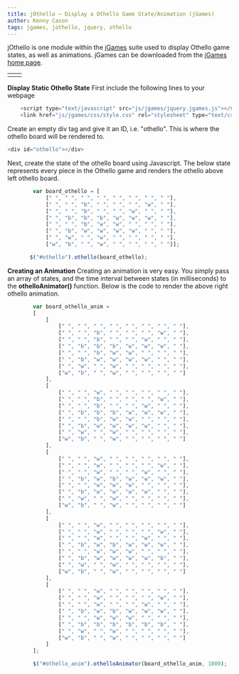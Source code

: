 ```yaml
---
title: jOthello – Display a Othello Game State/Animation (jGames)
author: Kenny Cason
tags: jgames, jothello, jquery, othello
---
```


jOthello is one module within the <a href="http://ken-soft.com/2011/08/08/jgames/">jGames</a> suite used to display Othello game states, as well as animations. jGames can be downloaded from the <a href="http://ken-soft.com/2011/08/08/jgames/">jGames home page</a>. 
    <table>
        <tr><td><div id="othello"></div></td><td><div id="othello_anim"></div></td></tr>
    </table>

<strong>Display Static Othello State</strong>
First include the following lines to your webpage

```javascript
    <script type="text/javascript" src="js/jgames/jquery.jgames.js"></script>
    <link href="js/jgames/css/style.css" rel="stylesheet" type="text/css" />

```
Create an empty div tag and give it an ID, i.e. "othello". This is where the othello board will be rendered to.

```javascript
<div id="othello"></div>

```
Next, create the state of the othello board using Javascript. The below state represents every piece in the Othello game and renders the othello above left othello board.

```javascript
        var board_othello = [
            [" ", " ", " ", " ", " ", " ", " ", " "],
            [" ", " ", "b", " ", " ", " ", "w", " "],
            [" ", " ", "b", " ", " ", "w", " ", " "],
            [" ", "b", "b", "b", "w", "w", "w", " "],
            [" ", " ", "b", "w", "w", " ", " ", " "],
            [" ", "b", "w", "w", "w", "w", " ", " "],
            [" ", "w", " ", "w", " ", " ", " ", " "],
            ["w", "b", " ", "w", " ", " ", " ", " "]];

       $("#othello").othello(board_othello);
```

<strong>Creating an Animation</strong>
Creating an animation is very easy. You simply pass an array of states, and the time interval between states (in milliseconds) to the <b>othelloAnimator()</b> function. Below is the code to render the above right othello animation.

```javascript
        var board_othello_anim =
        [
            [
                [" ", " ", " ", " ", " ", " ", " ", " "],
                [" ", " ", "b", " ", " ", " ", "w", " "],
                [" ", " ", "b", " ", " ", "w", " ", " "],
                [" ", "b", "b", "b", "w", "w", "w", " "],
                [" ", " ", "b", "w", "w", " ", " ", " "],
                [" ", "b", "w", "w", "w", "w", " ", " "],
                [" ", "w", " ", "w", " ", " ", " ", " "],
                ["w", "b", " ", "w", " ", " ", " ", " "]
            ],
            [
                [" ", " ", "w", " ", " ", " ", " ", " "],
                [" ", " ", "b", " ", " ", " ", "w", " "],
                [" ", " ", "b", " ", " ", "w", " ", " "],
                [" ", "b", "b", "b", "w", "w", "w", " "],
                [" ", " ", "b", "w", "w", " ", " ", " "],
                [" ", "b", "w", "w", "w", "w", " ", " "],
                [" ", "w", " ", "w", " ", " ", " ", " "],
                ["w", "b", " ", "w", " ", " ", " ", " "]
            ],
            [
                [" ", " ", "w", " ", " ", " ", " ", " "],
                [" ", " ", "w", " ", " ", " ", "w", " "],
                [" ", " ", "w", " ", " ", "w", " ", " "],
                [" ", "b", "w", "b", "w", "w", "w", " "],
                [" ", " ", "w", "w", "w", " ", " ", " "],
                [" ", "b", "w", "w", "w", "w", " ", " "],
                [" ", "w", " ", "w", " ", " ", " ", " "],
                ["w", "b", " ", "w", " ", " ", " ", " "]
            ],
            [
                [" ", " ", "w", " ", " ", " ", " ", " "],
                [" ", " ", "w", " ", " ", " ", "w", " "],
                [" ", " ", "w", " ", " ", "w", " ", " "],
                [" ", "b", "w", "b", "w", "w", "w", " "],
                [" ", " ", "w", "w", "w", " ", " ", " "],
                [" ", "b", "w", "w", "w", "w", "b", " "],
                [" ", "w", " ", "w", " ", " ", " ", " "],
                ["w", "b", " ", "w", " ", " ", " ", " "]
            ],
            [
                [" ", " ", "w", " ", " ", " ", " ", " "],
                [" ", " ", "w", " ", " ", " ", "w", " "],
                [" ", " ", "w", " ", " ", "w", " ", " "],
                [" ", "b", "w", "b", "w", "w", "w", " "],
                [" ", " ", "w", "w", "w", " ", " ", " "],
                [" ", "b", "b", "b", "b", "b", "b", " "],
                [" ", "w", " ", "w", " ", " ", " ", " "],
                ["w", "b", " ", "w", " ", " ", " ", " "]
            ]
        ];

        $("#othello_anim").othelloAnimator(board_othello_anim, 1000);
```
<script src="//ajax.googleapis.com/ajax/libs/jquery/1.6.2/jquery.min.js" type="text/javascript"></script><script type="text/javascript" src="http://ken-soft.com/js/jgames/jquery.jgames.js"></script>
<script type="text/javascript" src="http://ken-soft.com/js/jgames/jquery.jgames.demo-data.js"></script>
<link href="http://ken-soft.com/js/jgames/css/style.css" rel="stylesheet" type="text/css" />
<script type="text/javascript">
<!--
$(document).ready(function(){$("#othello").othello(board_othello);$("#othello_anim").othelloAnimator(board_othello_anim, 1000);});
//--></script>